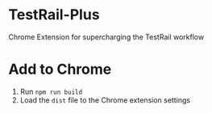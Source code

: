 # TestRail-Plus
Chrome Extension for supercharging the TestRail workflow

# Add to Chrome
1. Run `npm run build`
2. Load the `dist` file to the Chrome extension settings

